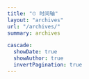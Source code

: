 ```yaml
---
title: "⏱ 时间轴"
layout: "archives"
url: "/archives/"
summary: archives

cascade:
  showDate: true
  showAuthor: true
  invertPagination: true
---
```

